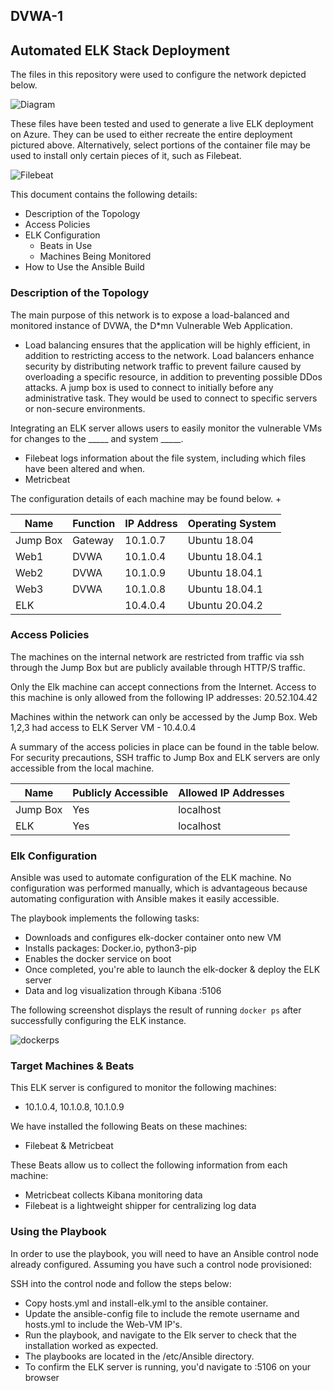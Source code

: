 ## DVWA-1
## Automated ELK Stack Deployment

The files in this repository were used to configure the network depicted below.

![Diagram](https://github.com/narfpc/Ansible/blob/main/images/red-topol.png?raw=true)


These files have been tested and used to generate a live ELK deployment on Azure. They can be used to either recreate the entire deployment pictured above. Alternatively, select portions of the container file may be used to install only certain pieces of it, such as Filebeat.


![Filebeat](https://github.com/narfpc/Ansible/blob/main/images/filebeatt.PNG?raw=true)

This document contains the following details:
- Description of the Topology
- Access Policies
- ELK Configuration
  - Beats in Use
  - Machines Being Monitored
- How to Use the Ansible Build

### Description of the Topology

The main purpose of this network is to expose a load-balanced and monitored instance of DVWA, the D*mn Vulnerable Web Application.

- Load balancing ensures that the application will be highly efficient, in addition to restricting access to the network. Load balancers enhance security by distributing network traffic to prevent failure caused by overloading a specific resource, in addition to preventing possible DDos attacks. A jump box is used to connect to initially before any administrative task. They would be used to connect to specific servers or non-secure environments. 

Integrating an ELK server allows users to easily monitor the vulnerable VMs for changes to the _____ and system _____.
- Filebeat logs information about the file system, including which files have been altered and when.
- Metricbeat 

The configuration details of each machine may be found below.
+

| Name     | Function | IP Address | Operating System |
|----------|----------|------------|------------------|
| Jump Box | Gateway  | 10.1.0.7   | Ubuntu 18.04     |
| Web1     | DVWA     | 10.1.0.4   | Ubuntu 18.04.1   |
| Web2     | DVWA     | 10.1.0.9   | Ubuntu 18.04.1   |
| Web3     | DVWA     | 10.1.0.8   | Ubuntu 18.04.1   |
| ELK      |          | 10.4.0.4   | Ubuntu 20.04.2   |

### Access Policies

The machines on the internal network are restricted from traffic via ssh through the Jump Box but are publicly 
available through HTTP/S traffic. 

Only the Elk machine can accept connections from the Internet. Access to this machine is only allowed from the following IP addresses: 20.52.104.42


Machines within the network can only be accessed by the Jump Box.
Web 1,2,3 had access to ELK Server VM - 10.4.0.4

A summary of the access policies in place can be found in the table below.
For security precautions, SSH traffic to Jump Box and ELK servers are only accessible from the local machine.

| Name     | Publicly Accessible | Allowed IP Addresses |
|----------|---------------------|----------------------|
| Jump Box | Yes                 | localhost            |
| ELK      | Yes                 | localhost            |


### Elk Configuration

Ansible was used to automate configuration of the ELK machine. No configuration was performed manually, which is advantageous because automating configuration with Ansible makes it easily accessible.

The playbook implements the following tasks:
- Downloads and configures elk-docker container onto new VM
- Installs packages: Docker.io, python3-pip
- Enables the docker service on boot
- Once completed, you're able to launch the elk-docker & deploy the ELK server
- Data and log visualization through Kibana <elk-ip>:5106 

The following screenshot displays the result of running `docker ps` after successfully configuring the ELK instance.

![dockerps](https://github.com/narfpc/Ansible/blob/main/images/dockerps.JPG?raw=true)

### Target Machines & Beats
This ELK server is configured to monitor the following machines:
- 10.1.0.4, 10.1.0.8, 10.1.0.9

We have installed the following Beats on these machines:
- Filebeat & Metricbeat

These Beats allow us to collect the following information from each machine:
- Metricbeat collects Kibana monitoring data
- Filebeat is a lightweight shipper for centralizing log data

### Using the Playbook
In order to use the playbook, you will need to have an Ansible control node already configured. Assuming you have such a control node provisioned: 

SSH into the control node and follow the steps below:
- Copy hosts.yml and install-elk.yml to the ansible container.
- Update the ansible-config file to include the remote username and hosts.yml to include the Web-VM IP's.
- Run the playbook, and navigate to the Elk server to check that the installation worked as expected.
- The playbooks are located in the /etc/Ansible directory. 
- To confirm the ELK server is running, you'd navigate to <elk-IP>:5106 on your browser
